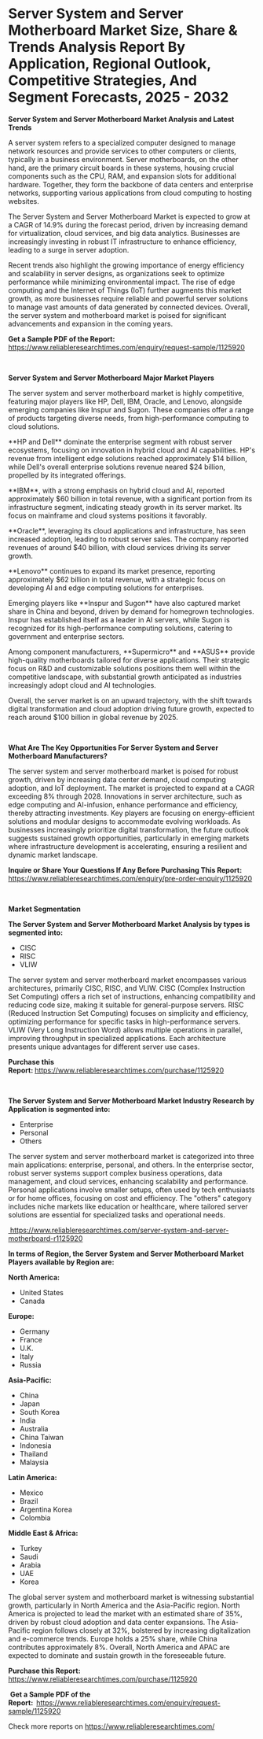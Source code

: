 <p><h1>Server System and Server Motherboard Market Size, Share & Trends Analysis Report By Application, Regional Outlook, Competitive Strategies, And Segment Forecasts, 2025 - 2032</h1></p><p><strong>Server System and Server Motherboard Market Analysis and Latest Trends</strong></p>
<p><p>A server system refers to a specialized computer designed to manage network resources and provide services to other computers or clients, typically in a business environment. Server motherboards, on the other hand, are the primary circuit boards in these systems, housing crucial components such as the CPU, RAM, and expansion slots for additional hardware. Together, they form the backbone of data centers and enterprise networks, supporting various applications from cloud computing to hosting websites.</p><p>The Server System and Server Motherboard Market is expected to grow at a CAGR of 14.9% during the forecast period, driven by increasing demand for virtualization, cloud services, and big data analytics. Businesses are increasingly investing in robust IT infrastructure to enhance efficiency, leading to a surge in server adoption. </p><p>Recent trends also highlight the growing importance of energy efficiency and scalability in server designs, as organizations seek to optimize performance while minimizing environmental impact. The rise of edge computing and the Internet of Things (IoT) further augments this market growth, as more businesses require reliable and powerful server solutions to manage vast amounts of data generated by connected devices. Overall, the server system and motherboard market is poised for significant advancements and expansion in the coming years.</p></p>
<p><strong>Get a Sample PDF of the Report:&nbsp;</strong> <a href="https://www.reliableresearchtimes.com/enquiry/request-sample/1125920?utm_campaign=2201&utm_medium=2&utm_source=Github&utm_content=ia&utm_term=06042025&utm_id=server-system-and-server-motherboard">https://www.reliableresearchtimes.com/enquiry/request-sample/1125920</a></p>
<p>&nbsp;</p>
<p><strong>Server System and Server Motherboard Major Market Players</strong></p>
<p><p>The server system and server motherboard market is highly competitive, featuring major players like HP, Dell, IBM, Oracle, and Lenovo, alongside emerging companies like Inspur and Sugon. These companies offer a range of products targeting diverse needs, from high-performance computing to cloud solutions.</p><p>**HP and Dell** dominate the enterprise segment with robust server ecosystems, focusing on innovation in hybrid cloud and AI capabilities. HP's revenue from intelligent edge solutions reached approximately $14 billion, while Dell's overall enterprise solutions revenue neared $24 billion, propelled by its integrated offerings.</p><p>**IBM**, with a strong emphasis on hybrid cloud and AI, reported approximately $60 billion in total revenue, with a significant portion from its infrastructure segment, indicating steady growth in its server market. Its focus on mainframe and cloud systems positions it favorably.</p><p>**Oracle**, leveraging its cloud applications and infrastructure, has seen increased adoption, leading to robust server sales. The company reported revenues of around $40 billion, with cloud services driving its server growth.</p><p>**Lenovo** continues to expand its market presence, reporting approximately $62 billion in total revenue, with a strategic focus on developing AI and edge computing solutions for enterprises.</p><p>Emerging players like **Inspur and Sugon** have also captured market share in China and beyond, driven by demand for homegrown technologies. Inspur has established itself as a leader in AI servers, while Sugon is recognized for its high-performance computing solutions, catering to government and enterprise sectors.</p><p>Among component manufacturers, **Supermicro** and **ASUS** provide high-quality motherboards tailored for diverse applications. Their strategic focus on R&D and customizable solutions positions them well within the competitive landscape, with substantial growth anticipated as industries increasingly adopt cloud and AI technologies. </p><p>Overall, the server market is on an upward trajectory, with the shift towards digital transformation and cloud adoption driving future growth, expected to reach around $100 billion in global revenue by 2025.</p></p>
<p>&nbsp;</p>
<p><strong>What Are The Key Opportunities For Server System and Server Motherboard Manufacturers?</strong></p>
<p><p>The server system and server motherboard market is poised for robust growth, driven by increasing data center demand, cloud computing adoption, and IoT deployment. The market is projected to expand at a CAGR exceeding 8% through 2028. Innovations in server architecture, such as edge computing and AI-infusion, enhance performance and efficiency, thereby attracting investments. Key players are focusing on energy-efficient solutions and modular designs to accommodate evolving workloads. As businesses increasingly prioritize digital transformation, the future outlook suggests sustained growth opportunities, particularly in emerging markets where infrastructure development is accelerating, ensuring a resilient and dynamic market landscape.</p></p>
<p><strong>Inquire or Share Your Questions If Any Before Purchasing This Report:</strong> <a href="https://www.reliableresearchtimes.com/enquiry/pre-order-enquiry/1125920?utm_campaign=2201&utm_medium=2&utm_source=Github&utm_content=ia&utm_term=06042025&utm_id=server-system-and-server-motherboard">https://www.reliableresearchtimes.com/enquiry/pre-order-enquiry/1125920</a></p>
<p>&nbsp;</p>
<p><strong>Market Segmentation</strong></p>
<p><strong>The Server System and Server Motherboard Market Analysis by types is segmented into:</strong></p>
<p><ul><li>CISC</li><li>RISC</li><li>VLIW</li></ul></p>
<p><p>The server system and server motherboard market encompasses various architectures, primarily CISC, RISC, and VLIW. CISC (Complex Instruction Set Computing) offers a rich set of instructions, enhancing compatibility and reducing code size, making it suitable for general-purpose servers. RISC (Reduced Instruction Set Computing) focuses on simplicity and efficiency, optimizing performance for specific tasks in high-performance servers. VLIW (Very Long Instruction Word) allows multiple operations in parallel, improving throughput in specialized applications. Each architecture presents unique advantages for different server use cases.</p></p>
<p><strong>Purchase this Report:&nbsp;</strong><a href="https://www.reliableresearchtimes.com/purchase/1125920?utm_campaign=2201&utm_medium=2&utm_source=Github&utm_content=ia&utm_term=06042025&utm_id=server-system-and-server-motherboard">https://www.reliableresearchtimes.com/purchase/1125920</a></p>
<p>&nbsp;</p>
<p><strong>The Server System and Server Motherboard Market Industry Research by Application is segmented into:</strong></p>
<p><ul><li>Enterprise</li><li>Personal</li><li>Others</li></ul></p>
<p><p>The server system and server motherboard market is categorized into three main applications: enterprise, personal, and others. In the enterprise sector, robust server systems support complex business operations, data management, and cloud services, enhancing scalability and performance. Personal applications involve smaller setups, often used by tech enthusiasts or for home offices, focusing on cost and efficiency. The "others" category includes niche markets like education or healthcare, where tailored server solutions are essential for specialized tasks and operational needs.</p></p>
<p><a href="https://www.reliableresearchtimes.com/server-system-and-server-motherboard-r1125920?utm_campaign=2201&utm_medium=2&utm_source=Github&utm_content=ia&utm_term=06042025&utm_id=server-system-and-server-motherboard">&nbsp;https://www.reliableresearchtimes.com/server-system-and-server-motherboard-r1125920</a></p>
<p><strong>In terms of Region, the Server System and Server Motherboard Market Players available by Region are:</strong></p>
<p>
    <p> <strong> North America: </strong>
        <ul>
            <li>United States</li>
            <li>Canada</li>
        </ul>
        </p> 
    <p> <strong> Europe: </strong>
        <ul>
            <li>Germany</li>
            <li>France</li>
            <li>U.K.</li>
            <li>Italy</li>
            <li>Russia</li>
        </ul>
        </p> 
    <p> <strong> Asia-Pacific: </strong>
        <ul>
            <li>China</li>
            <li>Japan</li>
            <li>South Korea</li>
            <li>India</li>
            <li>Australia</li>
            <li>China Taiwan</li>
            <li>Indonesia</li>
            <li>Thailand</li>
            <li>Malaysia</li>
        </ul>
        </p> 
    <p> <strong> Latin America: </strong>
        <ul>
            <li>Mexico</li>
            <li>Brazil</li>
            <li>Argentina Korea</li>
            <li>Colombia</li>
        </ul>
        </p> 
    <p> <strong> Middle East & Africa: </strong>
        <ul>
            <li>Turkey</li>
            <li>Saudi</li>
            <li>Arabia</li>
            <li>UAE</li>
            <li>Korea</li>
        </ul>
    </p>
    </p>
<p><p>The global server system and motherboard market is witnessing substantial growth, particularly in North America and the Asia-Pacific region. North America is projected to lead the market with an estimated share of 35%, driven by robust cloud adoption and data center expansions. The Asia-Pacific region follows closely at 32%, bolstered by increasing digitalization and e-commerce trends. Europe holds a 25% share, while China contributes approximately 8%. Overall, North America and APAC are expected to dominate and sustain growth in the foreseeable future.</p></p>
<p><strong>Purchase this Report: </strong><a href="https://www.reliableresearchtimes.com/purchase/1125920?utm_campaign=2201&utm_medium=2&utm_source=Github&utm_content=ia&utm_term=06042025&utm_id=server-system-and-server-motherboard">https://www.reliableresearchtimes.com/purchase/1125920</a></p>
<p>&nbsp;<strong>Get a Sample PDF of the Report:&nbsp;&nbsp;</strong><a href="https://www.reliableresearchtimes.com/enquiry/request-sample/1125920?utm_campaign=2201&utm_medium=2&utm_source=Github&utm_content=ia&utm_term=06042025&utm_id=server-system-and-server-motherboard">https://www.reliableresearchtimes.com/enquiry/request-sample/1125920</a></p>
<p><strong></strong></p>
<p>Check more reports on <a href="https://www.reliableresearchtimes.com/?utm_campaign=2201&utm_medium=2&utm_source=Github&utm_content=ia&utm_term=06042025&utm_id=server-system-and-server-motherboard">https://www.reliableresearchtimes.com/</a></p>